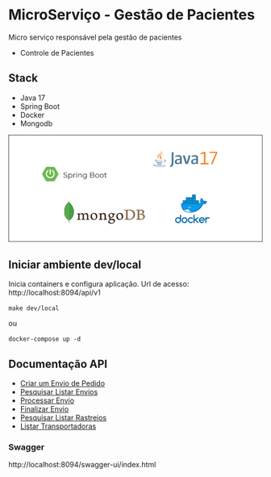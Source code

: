# MicroServiço - Gestão de Pacientes

Micro serviço responsável pela gestão de pacientes

- Controle de Pacientes

## Stack

- Java 17
- Spring Boot
- Docker
- Mongodb

![Stack](docs/img/stack.png)

## Iniciar ambiente dev/local

Inicia containers e configura aplicação. Url de acesso: http://localhost:8094/api/v1

```shell
make dev/local
```
ou
``` shell
docker-compose up -d 
```

## Documentação API

- [Criar um Envio de Pedido](docs/create.md)
- [Pesquisar Listar Envios](docs/shipping.md)
- [Processar Envio](docs/process.md)
- [Finalizar Envio](docs/finished.md)
- [Pesquisar Listar Rastreios](docs/tracking.md)
- [Listar Transportadoras](docs/carriers.md)

### Swagger
http://localhost:8094/swagger-ui/index.html